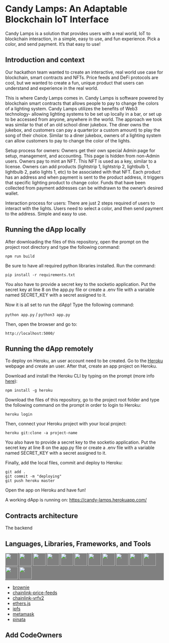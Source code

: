 # Candy Lamps: An Adaptable Blockchain IoT Interface

Candy Lamps is a solution that provides users with a real world, IoT to blockchain interaction, in a simple, easy to use, and fun experience. Pick a color, and send payment. It’s that easy to use!

## Introduction and context

Our hackathon team wanted to create an interactive, real world use case for blockchain, smart contracts and NFTs. Price feeds and DeFi protocols are cool, but we wanted to create a fun, unique product that users can understand and experience in the real world.

This is where Candy Lamps comes in. Candy Lamps is software powered by blockchain smart contracts that allows people to pay to change the colors of a lighting system. Candy Lamps utilizes the benefits of Web3 technology- allowing lighting systems to be set up locally in a bar, or set up to be accessed from anyone, anywhere in the world. The approach we took was similar to that of an old school diner jukebox. The diner owns the jukebox, and customers can pay a quarter(or a custom amount) to play the song of their choice. Similar to a diner jukebox, owners of a lighting system can allow customers to pay to change the color of the lights.

Setup process for owners: Owners get their own special Admin page for setup, management, and accounting. This page is hidden from non-Admin users. Owners pay to mint an NFT. This NFT is used as a key, similar to a license. Owners can add products (lightstrip 1, lightstrip 2, lightbulb 1, lightbulb 2, patio lights 1, etc) to be associated with that NFT. Each product has an address and when payment is sent to the product address, it triggers that specific lighting product to change color. Funds that have been collected from payment addresses can be withdrawn to the owner’s desired wallet.

Interaction process for users: There are just 2 steps required of users to interact with the lights. Users need to select a color, and then send payment to the address. Simple and easy to use.

## Running the dApp locally
After downloading the files of this repository, open the prompt on the project root directory and type the following command:

```npm run build```

Be sure to have all required python libraries installed. Run the command:

```pip install -r requirements.txt```

You also have to provide a secret key to the socketio application. Put the secret key at line 8 on the app.py file or create a .env file with a variable named SECRET_KEY with a secret assigned to it. 

Now it is all set to run the dApp! Type the following command:

```python app.py``` / ```python3 app.py```

Then, open the browser and go to:

```http://localhost:5000/```

## Running the dApp remotely
To deploy on Heroku, an user account need to be created. Go to the [Heroku](https://www.heroku.com/) webpage and create an user. After that, create an app project on Heroku.

Download and install the Heroku CLI by typing on the prompt (more info [here](https://devcenter.heroku.com/articles/heroku-cli)):

```npm install -g heroku```

Download the files of this repository, go to the project root folder and type the following command on the prompt in order to login to Heroku:

```heroku login```

Then, connect your Heroku project with your local project:

```heroku git:clone -a project-name```

You also have to provide a secret key to the socketio application. Put the secret key at line 8 on the app.py file or create a .env file with a variable named SECRET_KEY with a secret assigned to it. 

Finally, add the local files, commit and deploy to Heroku:

```
git add .
git commit -m "deploying"
git push heroku master
```

Open the app on Heroku and have fun!

A working dApp is running on: https://candy-lamps.herokuapp.com/

## Contracts architecture

The backend 

## Languages, Libraries, Frameworks, and Tools
<div style="background-color: gray;">
  <img src="https://cdn.jsdelivr.net/gh/devicons/devicon/icons/git/git-original.svg" width="40" height="40"/>
  <img src="https://cdn.jsdelivr.net/gh/devicons/devicon/icons/javascript/javascript-original.svg" width="40" height="40"/>
  <img src="https://cdn.jsdelivr.net/gh/devicons/devicon/icons/python/python-original.svg" width="40" height="40"/>
  <img src="https://cdn.jsdelivr.net/gh/devicons/devicon/icons/solidity/solidity-original.svg" width="40" height="40"/>  
  <img src="https://cdn.jsdelivr.net/gh/devicons/devicon/icons/cplusplus/cplusplus-original.svg" width="40" height="40"/>
  <img src="https://cdn.jsdelivr.net/gh/devicons/devicon/icons/html5/html5-original.svg" width="40" height="40" />
  <img src="https://cdn.jsdelivr.net/gh/devicons/devicon/icons/css3/css3-original.svg" width="40" height="40" />
  <img src="https://cdn.jsdelivr.net/gh/devicons/devicon/icons/react/react-original.svg" width="40" height="40" />
  <img src="https://cdn.jsdelivr.net/gh/devicons/devicon/icons/redux/redux-original.svg" width="40" height="40"/>
  <img src="https://cdn.jsdelivr.net/gh/devicons/devicon/icons/socketio/socketio-original.svg" width="40" height="40" />
  <img src="https://cdn.jsdelivr.net/gh/devicons/devicon/icons/flask/flask-original.svg" width="40" height="40"/>
  <img src="https://cdn.jsdelivr.net/gh/devicons/devicon/icons/nodejs/nodejs-original-wordmark.svg" width="40" height="40"/>
  <img src="https://cdn.jsdelivr.net/gh/devicons/devicon/icons/arduino/arduino-original-wordmark.svg" width="40" height="40"/>
</div>


- [brownie](https://pypi.org/project/eth-brownie/)
- [chainlink-price-feeds](https://docs.chain.link/docs/using-chainlink-reference-contracts/)
- [chainlink-vrfv2](https://docs.chain.link/docs/chainlink-vrf/)
- [ethers.js](https://docs.ethers.io/v5/)
- [ipfs](https://ipfs.io/)
- [metamask](https://metamask.io/)
- [pinata](https://www.pinata.cloud/)


## Add CodeOwners
